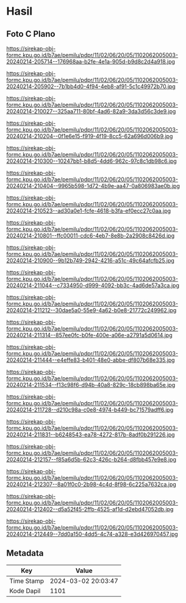 # Hasil

## Foto C Plano

https://sirekap-obj-formc.kpu.go.id/b7ae/pemilu/pdpr/11/02/06/20/05/1102062005003-20240214-205714--176968aa-b2fe-4e1a-905d-b9d8c2d4a918.jpg

https://sirekap-obj-formc.kpu.go.id/b7ae/pemilu/pdpr/11/02/06/20/05/1102062005003-20240214-205902--7b1bb4d0-4f94-4eb8-af91-5c1c49972b70.jpg

https://sirekap-obj-formc.kpu.go.id/b7ae/pemilu/pdpr/11/02/06/20/05/1102062005003-20240214-210027--325aa711-80bf-4ad6-82a9-3da3d56c3de9.jpg

https://sirekap-obj-formc.kpu.go.id/b7ae/pemilu/pdpr/11/02/06/20/05/1102062005003-20240214-210204--0f1e6e15-f919-4f19-8cc5-62a696d006b9.jpg

https://sirekap-obj-formc.kpu.go.id/b7ae/pemilu/pdpr/11/02/06/20/05/1102062005003-20240214-210300--10247bb1-b8d5-4dd6-962c-97c8c1db98c6.jpg

https://sirekap-obj-formc.kpu.go.id/b7ae/pemilu/pdpr/11/02/06/20/05/1102062005003-20240214-210404--9965b598-1d72-4b9e-aa47-0a806983ae0b.jpg

https://sirekap-obj-formc.kpu.go.id/b7ae/pemilu/pdpr/11/02/06/20/05/1102062005003-20240214-210523--ad30a0e1-fcfe-4618-b3fa-ef0ecc27c0aa.jpg

https://sirekap-obj-formc.kpu.go.id/b7ae/pemilu/pdpr/11/02/06/20/05/1102062005003-20240214-210801--ffc00011-cdc6-4eb7-8e8b-2a2908c8426d.jpg

https://sirekap-obj-formc.kpu.go.id/b7ae/pemilu/pdpr/11/02/06/20/05/1102062005003-20240214-210900--9b12b749-2942-4216-a51c-49c64afcfb25.jpg

https://sirekap-obj-formc.kpu.go.id/b7ae/pemilu/pdpr/11/02/06/20/05/1102062005003-20240214-211044--c7334950-d999-4092-bb3c-4ad6de57a3ca.jpg

https://sirekap-obj-formc.kpu.go.id/b7ae/pemilu/pdpr/11/02/06/20/05/1102062005003-20240214-211212--30dae5a0-55e9-4a62-b0e8-21772c249962.jpg

https://sirekap-obj-formc.kpu.go.id/b7ae/pemilu/pdpr/11/02/06/20/05/1102062005003-20240214-211314--857ee0fc-b0fe-400e-a06e-a2791a5d0614.jpg

https://sirekap-obj-formc.kpu.go.id/b7ae/pemilu/pdpr/11/02/06/20/05/1102062005003-20240214-211444--e4effe83-b401-48e0-abbe-df807b68e335.jpg

https://sirekap-obj-formc.kpu.go.id/b7ae/pemilu/pdpr/11/02/06/20/05/1102062005003-20240214-211534--f13c98f6-d94b-40a8-829c-18cb898ba65e.jpg

https://sirekap-obj-formc.kpu.go.id/b7ae/pemilu/pdpr/11/02/06/20/05/1102062005003-20240214-211728--d210c98a-c0e8-4974-b449-bc71579adff6.jpg

https://sirekap-obj-formc.kpu.go.id/b7ae/pemilu/pdpr/11/02/06/20/05/1102062005003-20240214-211831--b6248543-ea78-4272-817b-8adf0b291226.jpg

https://sirekap-obj-formc.kpu.go.id/b7ae/pemilu/pdpr/11/02/06/20/05/1102062005003-20240214-212157--f85a6d5b-62c3-426c-b264-d8fbb457e9e8.jpg

https://sirekap-obj-formc.kpu.go.id/b7ae/pemilu/pdpr/11/02/06/20/05/1102062005003-20240214-212307--8a01f0c0-2b98-4c4d-8f98-6c225a7632ca.jpg

https://sirekap-obj-formc.kpu.go.id/b7ae/pemilu/pdpr/11/02/06/20/05/1102062005003-20240214-212402--d5a52f45-2ffb-4525-af1d-d2ebd47052db.jpg

https://sirekap-obj-formc.kpu.go.id/b7ae/pemilu/pdpr/11/02/06/20/05/1102062005003-20240214-212449--7dd0a150-4dd5-4c74-a328-e3d426970457.jpg


## Metadata

| Key        | Value               |
| ---------- | ------------------- |
| Time Stamp | 2024-03-02 20:03:47 |
| Kode Dapil | 1101                |




